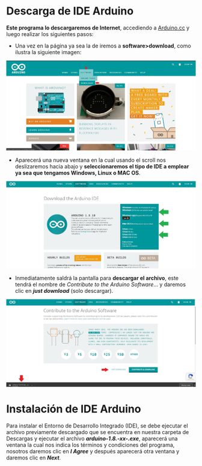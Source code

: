 # Descarga de IDE Arduino

**Este programa lo descargaremos de Internet**, accediendo a [Arduino.cc](https://www.arduino.cc/) y luego realizar los siguientes pasos:
- Una vez en la página ya sea la de iremos a **software>download**, como ilustra la siguiente imagen:

![Menu de opciones](https://github.com/Ezzzzzzzzzzzzzz/CursoRoboticaAplicada/blob/master/IDEArduino/IDEArduino_001.jpg) 

- Aparecerá una nueva ventana en la cual usando el scroll nos deslizaremos hacia abajo y **seleccionaremos el tipo de IDE a emplear ya sea que tengamos Windows, Linux o MAC OS**.

![SeleccionaOS](https://github.com/Ezzzzzzzzzzzzzz/CursoRoboticaAplicada/blob/master/IDEArduino/IDEArduino_002.jpg)

- Inmediatamente saldrá la pantalla para **descargar el archivo**, este tendrá el nombre de _Contribute to the Arduino Software_... y daremos clic en ***just download*** (solo descargar).

![just download](https://github.com/Ezzzzzzzzzzzzzz/CursoRoboticaAplicada/blob/master/IDEArduino/IDEArduino_003.jpg)

# Instalación de IDE Arduino

Para instalar el Entorno de Desarrollo Integrado (IDE), se debe ejecutar el archivo previamente descargado que se encuentra en nuestra carpeta de Descargas y ejecutar el archivo ___arduino-1.8.-xx-.exe___, aparecerá una ventana la cual nos indica los términos y condiciones del programa, nosotros daremos clic en ___I Agree___ y después aparecerá otra ventana y daremos clic en ___Next___.

<!--stackedit_data:
eyJoaXN0b3J5IjpbMzQ1MDA0MjQ4LC0xNTU4MDg4ODkzLC0xMT
gwNzMyMjcwLDkyMTMyMjk4OCw4OTA1MTU2NzksNjY1ODIyNjMx
LC0xNDI5NDA2NzAxLC00MTA1MDk0ODVdfQ==
-->